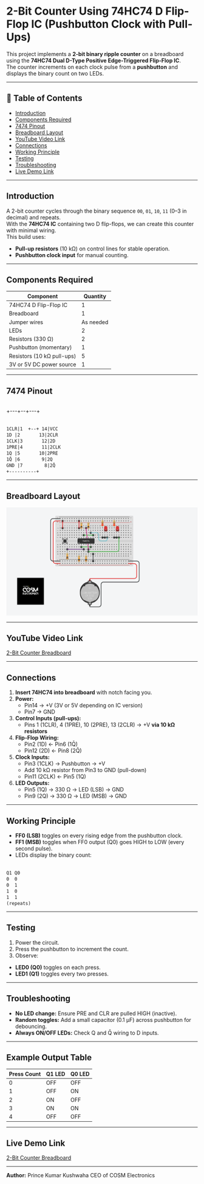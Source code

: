 # 2-Bit Counter Using 74HC74 D Flip-Flop IC (Pushbutton Clock with Pull-Ups)

This project implements a **2-bit binary ripple counter** on a breadboard using the **74HC74 Dual D-Type Positive Edge-Triggered Flip-Flop IC**.  
The counter increments on each clock pulse from a **pushbutton** and displays the binary count on two LEDs.

---

## 📜 Table of Contents
- [Introduction](#introduction)
- [Components Required](#components-required)
- [7474 Pinout](#7474-pinout)
- [Breadboard Layout](#breadboard-layout)
- [YouTube Video Link](#youtube-video-link)
- [Connections](#connections)
- [Working Principle](#working-principle)
- [Testing](#testing)
- [Troubleshooting](#troubleshooting)
- [Live Demo Link](#live-demo-link)

---

## Introduction
A 2-bit counter cycles through the binary sequence `00`, `01`, `10`, `11` (0–3 in decimal) and repeats.  
With the **74HC74 IC** containing two D flip-flops, we can create this counter with minimal wiring.  
This build uses:
- **Pull-up resistors** (10 kΩ) on control lines for stable operation.
- **Pushbutton clock input** for manual counting.

---

## Components Required

| Component                          | Quantity |
|------------------------------------|----------|
| 74HC74 D Flip-Flop IC              | 1        |
| Breadboard                         | 1        |
| Jumper wires                       | As needed|
| LEDs                               | 2        |
| Resistors (330 Ω)                  | 2        |
| Pushbutton (momentary)             | 1        |
| Resistors (10 kΩ pull-ups)         | 5        |
| 3V or 5V DC power source           | 1        |

---

## 7474 Pinout

```

```
  +---+--+---+
```

1CLR|1  +--+ 14|VCC
1D |2       13|2CLR
1CLK|3       12|2D
1PRE|4       11|2CLK
1Q |5       10|2PRE
1Q̄ |6        9|2Q
GND |7        8|2Q̄
+----------+

```

---

## Breadboard Layout

![2-Bit Counter Breadboard](circuit_diagram.png)

---

## YouTube Video Link

[2-Bit Counter Breadboard](https://youtu.be/q1SFeBcVeuU?si=nifUG-_9r1EczskX)

---

## Connections

1. **Insert 74HC74 into breadboard** with notch facing you.
2. **Power:**
   - Pin14 → +V (3V or 5V depending on IC version)  
   - Pin7 → GND
3. **Control Inputs (pull-ups):**
   - Pins 1 (1CLR), 4 (1PRE), 10 (2PRE), 13 (2CLR) → +V **via 10 kΩ resistors**
4. **Flip-Flop Wiring:**
   - Pin2 (1D) ← Pin6 (1Q̄)  
   - Pin12 (2D) ← Pin8 (2Q̄)
5. **Clock Inputs:**
   - Pin3 (1CLK) → Pushbutton → +V  
   - Add 10 kΩ resistor from Pin3 to GND (pull-down)
   - Pin11 (2CLK) ← Pin5 (1Q)
6. **LED Outputs:**
   - Pin5 (1Q) → 330 Ω → LED (LSB) → GND  
   - Pin9 (2Q) → 330 Ω → LED (MSB) → GND

---

## Working Principle
- **FF0 (LSB)** toggles on every rising edge from the pushbutton clock.  
- **FF1 (MSB)** toggles when FF0 output (Q0) goes HIGH to LOW (every second pulse).  
- LEDs display the binary count:
```

Q1 Q0
0  0
0  1
1  0
1  1
(repeats)

```

---

## Testing
1. Power the circuit.
2. Press the pushbutton to increment the count.
3. Observe:
 - **LED0 (Q0)** toggles on each press.
 - **LED1 (Q1)** toggles every two presses.

---

## Troubleshooting
- **No LED change:** Ensure PRE and CLR are pulled HIGH (inactive).
- **Random toggles:** Add a small capacitor (0.1 µF) across pushbutton for debouncing.
- **Always ON/OFF LEDs:** Check Q and Q̄ wiring to D inputs.

---

## Example Output Table

| Press Count | Q1 LED | Q0 LED |
|-------------|--------|--------|
| 0           | OFF    | OFF    |
| 1           | OFF    | ON     |
| 2           | ON     | OFF    |
| 3           | ON     | ON     |
| 4           | OFF    | OFF    |

---

## Live Demo Link

[2-Bit Counter Breadboard](https://www.tinkercad.com/things/aqCZYybnRuv-2-bit-counter-using-d-flip-flop)

---

**Author:** Prince Kumar Kushwaha CEO of COSM Electronics
